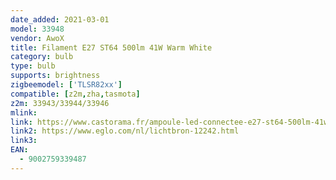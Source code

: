 ```yaml
---
date_added: 2021-03-01
model: 33948
vendor: AwoX
title: Filament E27 ST64 500lm 41W Warm White
category: bulb
type: bulb
supports: brightness
zigbeemodel: ['TLSR82xx']
compatible: [z2m,zha,tasmota]
z2m: 33943/33944/33946
mlink: 
link: https://www.castorama.fr/ampoule-led-connectee-e27-st64-500lm-41w-blanc-chaud-awox/9002759339487_CAFR.prd
link2: https://www.eglo.com/nl/lichtbron-12242.html
link3: 
EAN: 
  - 9002759339487
---
```

